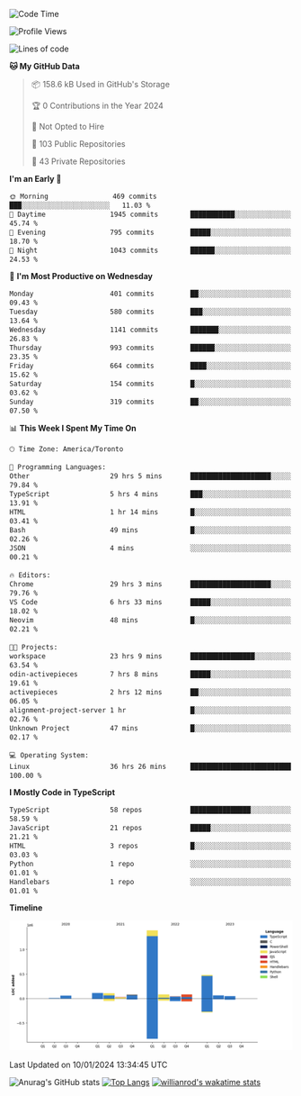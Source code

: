 <!--START_SECTION:waka-->
![Code Time](http://img.shields.io/badge/Code%20Time-1%2C046%20hrs%2038%20mins-blue)

![Profile Views](http://img.shields.io/badge/Profile%20Views-0-blue)

![Lines of code](https://img.shields.io/badge/From%20Hello%20World%20I%27ve%20Written-2.6%20million%20lines%20of%20code-blue)

**🐱 My GitHub Data** 

> 📦 158.6 kB Used in GitHub's Storage 
 > 
> 🏆 0 Contributions in the Year 2024
 > 
> 🚫 Not Opted to Hire
 > 
> 📜 103 Public Repositories 
 > 
> 🔑 43 Private Repositories 
 > 
**I'm an Early 🐤** 

```text
🌞 Morning                469 commits         ███░░░░░░░░░░░░░░░░░░░░░░   11.03 % 
🌆 Daytime                1945 commits        ███████████░░░░░░░░░░░░░░   45.74 % 
🌃 Evening                795 commits         █████░░░░░░░░░░░░░░░░░░░░   18.70 % 
🌙 Night                  1043 commits        ██████░░░░░░░░░░░░░░░░░░░   24.53 % 
```
📅 **I'm Most Productive on Wednesday** 

```text
Monday                   401 commits         ██░░░░░░░░░░░░░░░░░░░░░░░   09.43 % 
Tuesday                  580 commits         ███░░░░░░░░░░░░░░░░░░░░░░   13.64 % 
Wednesday                1141 commits        ███████░░░░░░░░░░░░░░░░░░   26.83 % 
Thursday                 993 commits         ██████░░░░░░░░░░░░░░░░░░░   23.35 % 
Friday                   664 commits         ████░░░░░░░░░░░░░░░░░░░░░   15.62 % 
Saturday                 154 commits         █░░░░░░░░░░░░░░░░░░░░░░░░   03.62 % 
Sunday                   319 commits         ██░░░░░░░░░░░░░░░░░░░░░░░   07.50 % 
```


📊 **This Week I Spent My Time On** 

```text
🕑︎ Time Zone: America/Toronto

💬 Programming Languages: 
Other                    29 hrs 5 mins       ████████████████████░░░░░   79.84 % 
TypeScript               5 hrs 4 mins        ███░░░░░░░░░░░░░░░░░░░░░░   13.91 % 
HTML                     1 hr 14 mins        █░░░░░░░░░░░░░░░░░░░░░░░░   03.41 % 
Bash                     49 mins             █░░░░░░░░░░░░░░░░░░░░░░░░   02.26 % 
JSON                     4 mins              ░░░░░░░░░░░░░░░░░░░░░░░░░   00.21 % 

🔥 Editors: 
Chrome                   29 hrs 3 mins       ████████████████████░░░░░   79.76 % 
VS Code                  6 hrs 33 mins       █████░░░░░░░░░░░░░░░░░░░░   18.02 % 
Neovim                   48 mins             █░░░░░░░░░░░░░░░░░░░░░░░░   02.21 % 

🐱‍💻 Projects: 
workspace                23 hrs 9 mins       ████████████████░░░░░░░░░   63.54 % 
odin-activepieces        7 hrs 8 mins        █████░░░░░░░░░░░░░░░░░░░░   19.61 % 
activepieces             2 hrs 12 mins       ██░░░░░░░░░░░░░░░░░░░░░░░   06.05 % 
alignment-project-server 1 hr                █░░░░░░░░░░░░░░░░░░░░░░░░   02.76 % 
Unknown Project          47 mins             █░░░░░░░░░░░░░░░░░░░░░░░░   02.17 % 

💻 Operating System: 
Linux                    36 hrs 26 mins      █████████████████████████   100.00 % 
```

**I Mostly Code in TypeScript** 

```text
TypeScript               58 repos            ███████████████░░░░░░░░░░   58.59 % 
JavaScript               21 repos            █████░░░░░░░░░░░░░░░░░░░░   21.21 % 
HTML                     3 repos             █░░░░░░░░░░░░░░░░░░░░░░░░   03.03 % 
Python                   1 repo              ░░░░░░░░░░░░░░░░░░░░░░░░░   01.01 % 
Handlebars               1 repo              ░░░░░░░░░░░░░░░░░░░░░░░░░   01.01 % 
```



**Timeline**

![Lines of Code chart](https://raw.githubusercontent.com/wise-introvert/wise-introvert/master/assets/bar_graph.png)


 Last Updated on 10/01/2024 13:34:45 UTC
<!--END_SECTION:waka-->

![Anurag's GitHub stats](https://github-readme-stats.vercel.app/api?username=wise-introvert&count_private=true&show_icons=true)
[![Top Langs](https://github-readme-stats.vercel.app/api/top-langs/?username=wise-introvert&langs_count=10)](https://github.com/anuraghazra/github-readme-stats)
[![willianrod's wakatime stats](https://github-readme-stats.vercel.app/api/wakatime?username=wiseintrovert)](https://github.com/anuraghazra/github-readme-stats)
